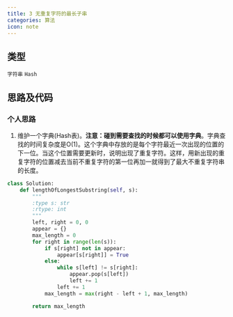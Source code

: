 ```yaml
---
title: 3 无重复字符的最长子串
categories: 算法
icon: note
---
```


## 类型

`字符串` `Hash`

## 思路及代码

### 个人思路

1. 维护一个字典(Hash表)。**注意：碰到需要查找的时候都可以使用字典**。字典查找的时间复杂度是O(1)。这个字典中存放的是每个字符最近一次出现的位置的下一位。当这个位置需要更新时，说明出现了重复字符。这样，用新出现的重复字符的位置减去当前不重复字符的第一位再加一就得到了最大不重复字符串的长度。

```python
class Solution:
    def lengthOfLongestSubstring(self, s):
        """
        :type s: str
        :rtype: int
        """
        left, right = 0, 0
        appear = {}
        max_length = 0
        for right in range(len(s)):
            if s[right] not in appear:
                appear[s[right]] = True
            else:
                while s[left] != s[right]:
                    appear.pop(s[left])
                    left += 1
                left += 1
            max_length = max(right - left + 1, max_length)

        return max_length
```